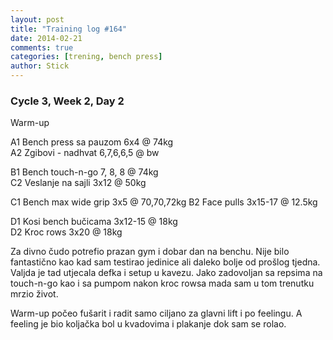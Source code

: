 ```yaml
---
layout: post
title: "Training log #164"
date: 2014-02-21
comments: true
categories: [trening, bench press]
author: Stick
---
```


### Cycle 3, Week 2, Day 2  

Warm-up  

A1 Bench press sa pauzom 6x4 @ 74kg  
A2 Zgibovi - nadhvat 6,7,6,6,5 @ bw  

B1 Bench touch-n-go 7, 8, 8 @ 74kg  
C2 Veslanje na sajli 3x12 @ 50kg  

C1 Bench max wide grip 3x5 @ 70,70,72kg 
B2 Face pulls 3x15-17 @ 12.5kg  

D1 Kosi bench bučicama 3x12-15 @ 18kg  
D2 Kroc rows 3x20 @ 18kg  

Za divno čudo potrefio prazan gym i dobar dan na benchu. Nije bilo fantastično kao kad sam testirao jedinice ali daleko bolje od prošlog tjedna. Valjda je tad utjecala defka i setup u kavezu. Jako zadovoljan sa repsima na touch-n-go kao i sa pumpom nakon kroc rowsa mada sam u tom trenutku mrzio život.

Warm-up počeo fušarit i radit samo ciljano za glavni lift i po feelingu. A feeling je bio koljačka bol u kvadovima i plakanje dok sam se rolao. 